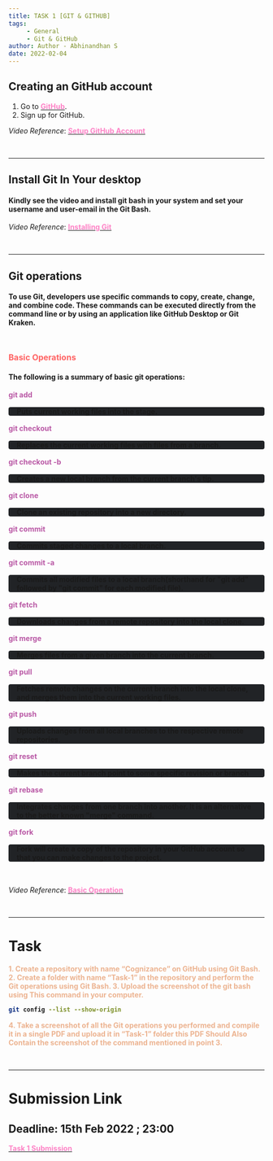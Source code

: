 ```yaml
---
title: TASK 1 [GIT & GITHUB]
tags: 
     - General
     - Git & GitHub
author: Author - Abhinandhan S
date: 2022-02-04
---
```

## Creating an GitHub account
1. Go to [<b><span style="color: #FE83C6">GitHub</span></b>](https://github.com/join).
2. Sign up for GitHub.

*Video Reference*: [<b><span style="color: #FE83C6">Setup GitHub Account</span></b>](https://youtu.be/XaMiHHu_rb4)



<br>

<hr>

## Install Git In Your desktop
#### Kindly see the video and install git bash in your system and set your username and user-email in the Git Bash.
*Video Reference*: [<b><span style="color: #FE83C6">Installing Git</span></b>](https://www.youtube.com/watch?v=YXXp_ht4pwQ&list=PLB5jA40tNf3v1wdyYfxQXgdjPgQvP7Xzg&index=6)


<br>

<hr>

## Git operations
#### To use Git, developers use specific commands to copy, create, change, and combine code. These commands can be executed directly from the command line or by using an application like GitHub Desktop or Git Kraken.

<br>

**<span style="color: #FF6363; font-size: 1rem;">Basic Operations</span>**
#### The following is a summary of basic git operations:
**<span style="color: #B958A5">git add</span>**
<b><div style="background:#212326; margin: 1rem 0; -webkit-border-radius: 4px; padding:0 1rem; ">
Puts current working files into the stage.
</div></b>

**<span style="color: #B958A5">git checkout</span>**
<b><div style="background:#212326; margin: 1rem 0; -webkit-border-radius: 4px; padding:0 1rem; ">
Replaces the current working files with files from a branch.
</div></b>

**<span style="color: #B958A5">git checkout -b</span>**
<b><div style="background:#212326; margin: 1rem 0; -webkit-border-radius: 4px; padding:0 1rem; ">
Creates a new local branch from the current branch's tip.
</div></b>

**<span style="color: #B958A5">git clone</span>**
<b><div style="background:#212326; margin: 1rem 0; -webkit-border-radius: 4px; padding:0 1rem; ">
Clone an existing repository into a new directory.
</div></b>

**<span style="color: #B958A5">git commit</span>**
<b><div style="background:#212326; margin: 1rem 0; -webkit-border-radius: 4px; padding:0 1rem; ">
Commits staged changes to a local branch.
</div></b>

**<span style="color: #B958A5">git commit -a</span>**

<b><div style="background:#212326; margin: 1rem 0; -webkit-border-radius: 4px; padding:0 1rem; ">
     Commits all modified files to a local branch(shorthand for "git add" followed by "git commit" for each modified file).
</div></b>

**<span style="color: #B958A5">git fetch</span>**
<b><div style="background:#212326; margin: 1rem 0; -webkit-border-radius: 4px; padding:0 1rem; ">
Downloads changes from a remote repository into the local clone.
</div></b>

**<span style="color: #B958A5">git merge</span>**
<b><div style="background:#212326; margin: 1rem 0; -webkit-border-radius: 4px; padding:0 1rem; ">
Merges files from a given branch into the current branch.
</div></b>

**<span style="color: #B958A5">git pull</span>**
<b><div style="background:#212326; margin: 1rem 0; -webkit-border-radius: 4px; padding:0 1rem; ">
Fetches remote changes on the current branch into the local clone, and merges them into the current working files.
</div></b>

**<span style="color: #B958A5">git push</span>**
<b><div style="background:#212326; margin: 1rem 0; -webkit-border-radius: 4px; padding:0 1rem; ">
Uploads changes from all local branches to the respective remote repositories.
</div></b>

**<span style="color: #B958A5">git reset</span>**
<b><div style="background:#212326; margin: 1rem 0; -webkit-border-radius: 4px; padding:0 1rem; ">
Makes the current branch point to some specific revision or branch
</div></b>

**<span style="color: #B958A5">git rebase</span>**
<b><div style="background:#212326; margin: 1rem 0; -webkit-border-radius: 4px; padding:0 1rem; ">
Integrates changes from one branch into another. It is an alternative to the better known "merge" command.
</div></b>

**<span style="color: #B958A5">git fork</span>**
<b><div style="background:#212326; margin: 1rem 0; -webkit-border-radius: 4px; padding:0 1rem; ">
Fork will create a copy of the repository in your GitHub account so that you can make changes to the project.
</div></b>

<br>

*Video Reference*: [<b><span style="color: #FE83C6">Basic Operation</span><b>](https://www.youtube.com/playlist?list=PLB5jA40tNf3v1wdyYfxQXgdjPgQvP7Xzg)

<br>

<hr>

# Task
<span style="color: #ECB390; font-weight: bold;">1. Create a repository with name “Cognizance” on GitHub using Git Bash.
2. Create a folder with name “Task-1” in the repository and perform the Git operations using Git Bash.
3. Upload the screenshot of the git bash using This command in your computer.</span> <br> 
```bash
git config --list --show-origin
``` 
<span style="color: #ECB390; font-weight: bold;">4. Take a screenshot of all the Git operations you performed and compile it in a single PDF and upload it in “Task-1” folder this PDF Should Also Contain the screenshot of the command mentioned in point 3.</span>

<br>

<hr>

# Submission Link
## Deadline: <b>15th Feb 2022 ; 23:00</b>
[<b><span style="color: #FE83C6">Task 1 Submission</b></span>](https://forms.gle/pxGr2AaZb81DEqSD7)

<br>

